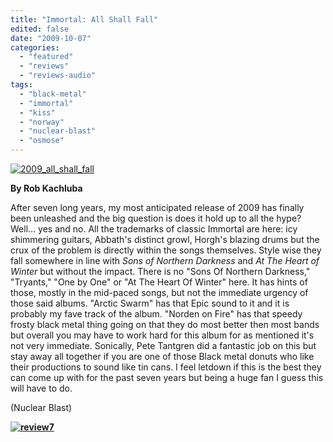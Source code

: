 ```yaml
---
title: "Immortal: All Shall Fall"
edited: false
date: "2009-10-07"
categories:
  - "featured"
  - "reviews"
  - "reviews-audio"
tags:
  - "black-metal"
  - "immortal"
  - "kiss"
  - "norway"
  - "nuclear-blast"
  - "osmose"
---
```


[![2009_all_shall_fall](http://www.hellbound.ca/wp-content/uploads/2009/10/2009_all_shall_fall.jpg "2009_all_shall_fall")](http://www.hellbound.ca/wp-content/uploads/2009/10/2009_all_shall_fall.jpg)

**By Rob Kachluba**

After seven long years, my most anticipated release of 2009 has finally been unleashed and the big question is does it hold up to all the hype? Well... yes and no. All the trademarks of classic Immortal are here: icy shimmering guitars, Abbath's distinct growl, Horgh's blazing drums but the crux of the problem is directly within the songs themselves. Style wise they fall somewhere in line with _Sons of Northern Darkness_ and _At The Heart of Winter_ but without the impact. There is no "Sons Of Northern Darkness," "Tryants," "One by One" or "At The Heart Of Winter" here. It has hints of those, mostly in the mid-paced songs, but not the immediate urgency of those said albums. "Arctic Swarm" has that Epic sound to it and it is probably my fave track of the album. "Norden on Fire" has that speedy frosty black metal thing going on that they do most better then most bands but overall you may have to work hard for this album for as mentioned it's not very immediate. Sonically, Pete Tantgren did a fantastic job on this but stay away all together if you are one of those Black metal donuts who like their productions to sound like tin cans. I feel letdown if this is the best they can come up with for the past seven years but being a huge fan I guess this will have to do.

(Nuclear Blast)

**[![review7](http://www.hellbound.ca/wp-content/uploads/2009/08/review7.png "review7")](http://www.hellbound.ca/wp-content/uploads/2009/08/review7.png)**
